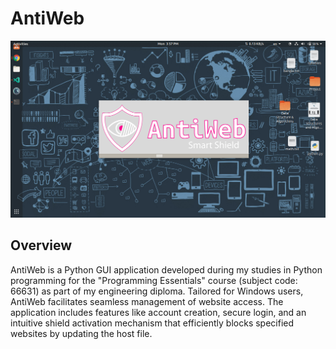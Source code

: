 # AntiWeb
![Splash Screen](ss.png)
## Overview
AntiWeb is a Python GUI application developed during my studies in Python programming for the "Programming Essentials" course (subject code: 66631) as part of my engineering diploma. Tailored for Windows users, AntiWeb facilitates seamless management of website access. The application includes features like account creation, secure login, and an intuitive shield activation mechanism that efficiently blocks specified websites by updating the host file.
